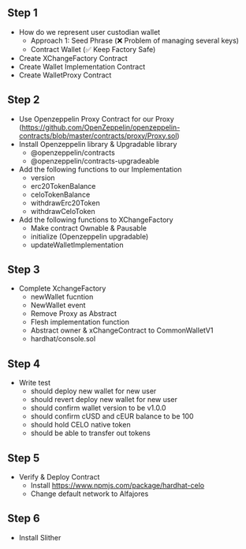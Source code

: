 ## Step 1

- How do we represent user custodian wallet
  - Approach 1: Seed Phrase (❌ Problem of managing several keys)
  - Contract Wallet (✅ Keep Factory Safe)
- Create XChangeFactory Contract
- Create Wallet Implementation Contract
- Create WalletProxy Contract

## Step 2

- Use Openzeppelin Proxy Contract for our Proxy (https://github.com/OpenZeppelin/openzeppelin-contracts/blob/master/contracts/proxy/Proxy.sol)
- Install Openzeppelin library & Upgradable library
  - @openzeppelin/contracts
  - @openzeppelin/contracts-upgradeable
- Add the following functions to our Implementation
  - version
  - erc20TokenBalance
  - celoTokenBalance
  - withdrawErc20Token
  - withdrawCeloToken
- Add the following functions to XChangeFactory
  - Make contract Ownable & Pausable
  - initialize (Openzeppelin upgradable)
  - updateWalletImplementation

## Step 3

- Complete XchangeFactory
  - newWallet fucntion
  - NewWallet event
  - Remove Proxy as Abstract
  - Flesh implementation function
  - Abstract owner & xChangeContract to CommonWalletV1
  - hardhat/console.sol


## Step 4

- Write test
  - should deploy new wallet for new user
  - should revert deploy new wallet for new user
  - should confirm wallet version to be v1.0.0
  - should confirm cUSD and cEUR balance to be 100 
  - should hold CELO native token
  - should be able to transfer out tokens

## Step 5 

- Verify & Deploy Contract
  - Install https://www.npmjs.com/package/hardhat-celo
  - Change default network to Alfajores


## Step 6

- Install Slither